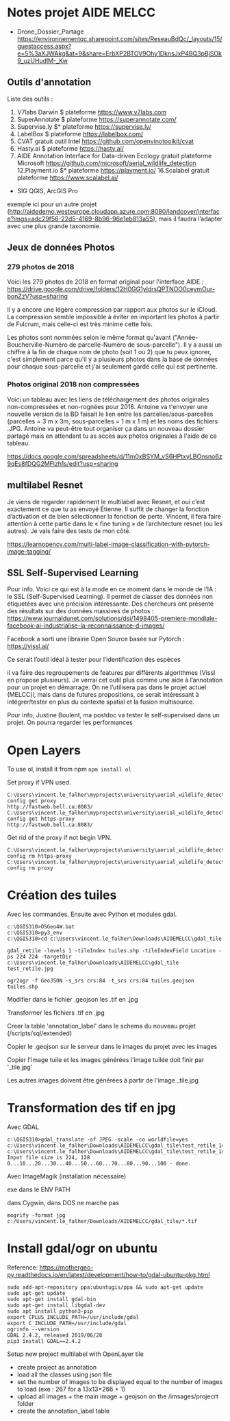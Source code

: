 # Notes projet AIDE MELCC

* Drone_Dossier_Partage
<https://environnementqc.sharepoint.com/sites/ReseauBdQc/_layouts/15/guestaccess.aspx?e=5%3aXJWAkg&at=9&share=ErbXP2BTOV9Ohy1DknsJxP4BQ3pBjSOk9_uzUHudlM-_Kw>


## Outils d'annotation

Liste des outils :

1. V7labs Darwin $ plateforme https://www.v7labs.com 
2. SuperAnnotate $ plateforme https://superannotate.com/
3. Supervise.ly $* plateforme https://supervise.ly/
4. LabelBox $ plateforme https://labelbox.com/
5. CVAT gratuit outil Intel https://github.com/openvinotoolkit/cvat
6. Hasty.ai $ plateforme https://hasty.ai/
7. AIDE Annotation Interface for Data-driven Ecology gratuit plateforme Microsoft https://github.com/microsoft/aerial_wildlife_detection
12.Playment.io $* plateforme https://playment.io/
16.Scalabel gratuit plateforme https://www.scalabel.ai/
+ SIG QGIS, ArcGIS Pro

exemple ici pour un autre projet (http://aidedemo.westeurope.cloudapp.azure.com:8080/landcover/interface?imgs=adc29f56-22d5-4169-8b96-96e1eb813a55), mais il faudra l’adapter avec une plus grande taxonomie.

## Jeux de données Photos

### 279 photos de 2018

Voici les 279 photos de 2018 en format original pour l'interface AIDE : 
<https://drive.google.com/drive/folders/12H0GG1yldrsQPTNOO0ceymOur-bonZzV?usp=sharing> 

Il y a encore une légère compression par rapport aux photos sur le iCloud. La compression semble impossible à éviter en important les photos à partir de Fulcrum, mais celle-ci est très minime cette fois.

Les photos sont nommées selon le même format qu'avant ("Année-Boucherville-Numéro de parcelle-Numéro de sous-parcelle"). Il y a aussi un chiffre à la fin de chaque nom de photo (soit 1 ou 2) que tu peux ignorer, c'est simplement parce qu'il y a plusieurs photos dans la base de données pour chaque sous-parcelle et j'ai seulement gardé celle qui est pertinente.

### Photos original 2018 non compressées

Voici un tableau avec les liens de téléchargement des photos originales non-compressées et non-rognées pour 2018. Antoine va t'envoyer une nouvelle version de la BD faisait le lien entre les parcelles/sous-parcelles (parcelles = 3 m x 3m, sous-parcelles = 1 m x 1 m) et les noms des fichiers .JPG. Antoine va peut-être tout organiser ça dans un nouveau dossier partagé mais en attendant tu as accès aux photos originales à l'aide de ce tableau.

<https://docs.google.com/spreadsheets/d/11m0xBSYM_vS6HPtxyLBOnsno6z9qEs8fDQG2MFlzh1s/edit?usp=sharing>

## multilabel Resnet

Je viens de regarder rapidement le multilabel avec Resnet, et oui c’est exactement ce que tu as envoyé Étienne. Il suffit de changer la fonction d’activation et de bien sélectionner la fonction de perte. Vincent, il fera faire attention à cette partie dans le « fine tuning » de l’architecture resnet (ou les autres). Je vais faire des tests de mon côté.

<https://learnopencv.com/multi-label-image-classification-with-pytorch-image-tagging/>

## SSL Self-Supervised Learning

Pour info. Voici ce qui est à la mode en ce moment dans le monde de l’IA : le SSL (Self-Supervised Learning). Il permet de classer des données non étiquetées avec une précision intéressante. Des chercheurs ont présenté des résultats sur des données massives de photos  : https://www.journaldunet.com/solutions/dsi/1498405-premiere-mondiale-facebook-ai-industrialise-la-reconnaissance-d-images/

Facebook a sorti une librairie Open Source basée sur Pytorch : https://vissl.ai/

Ce serait l’outil idéal à tester pour l’identification des espèces

il va faire des regroupements de features par différents algorithmes (Vissl en propose plusieurs). Je verrai cet outil plus comme une aide à l’annotation pour un projet en démarrage. On ne l’utilisera pas dans le projet actuel (MELCC)l, mais dans de futures propositions, ce serait intéressant à intégrer/tester en plus du contexte spatial et la fusion multisource.

Pour info, Justine Boulent, ma postdoc va tester le self-supervised dans un projet. On pourra regarder les performances

# Open Layers
To use ol, install it from npm `npm install ol` 

Set proxy if VPN used.
```   
C:\Users\vincent.le_falher\myprojects\university\aerial_wildlife_detection>npm config get proxy
http://fastweb.bell.ca:8083/
C:\Users\vincent.le_falher\myprojects\university\aerial_wildlife_detection>npm config get https-proxy
http://fastweb.bell.ca:8083/
```
Get rid of the proxy if not begin VPN.
```
C:\Users\vincent.le_falher\myprojects\university\aerial_wildlife_detection>npm config rm https-proxy
C:\Users\vincent.le_falher\myprojects\university\aerial_wildlife_detection>npm config rm proxy
```
   
# Création des tuiles

Avec les commandes. Ensuite avec Python et modules gdal. 
```
c:\QGIS310>OSGeo4W.bat
c:\QGIS310>py3_env
c:\QGIS310>cd c:\Users\vincent.le_falher\Downloads\AIDEMELCC\gdal_tile

gdal_retile -levels 1 -tileIndex tuiles.shp -tileIndexField Location -ps 224 224 -targetDir c:\Users\vincent.le_falher\Downloads\AIDEMELCC\gdal_tile test_retile.jpg

ogr2ogr -f GeoJSON -s_srs crs:84 -t_srs crs:84 tuiles.geojson tuiles.shp
```

Modifier dans le fichier .geojson les .tif en .jpg

Transformer les fichiers .tif en .jpg

Creer la table 'annotation_label' dans le schema du nouveau projet (/scripts/sql/extended)

Copier le .geojson sur le serveur dans le images du projet avec les images

Copier l'image tuile et les images générées
l'image tuilée doit finir par '_tile.jpg'

Les autres images doivent être générées à partir de l'image _tile.jpg 

# Transformation des tif en jpg
Avec GDAL
```
c:\QGIS310>gdal_translate -of JPEG -scale -co worldfile=yes c:\Users\vincent.le_falher\Downloads\AIDEMELCC\gdal_tile\test_retile_14_15.tif c:\Users\vincent.le_falher\Downloads\AIDEMELCC\gdal_tile\test_retile_14_15.tif.jpg
Input file size is 224, 128
0...10...20...30...40...50...60...70...80...90...100 - done.
```

Avec ImageMagik (installation nécessaire)

exe dans le ENV PATH

dans Cygwin, dans DOS ne marche pas

```
mogrify -format jpg c:/Users/vincent.le_falher/Downloads/AIDEMELCC/gdal_tile/*.tif
```

# Install gdal/ogr on ubuntu 
Reference: <https://mothergeo-py.readthedocs.io/en/latest/development/how-to/gdal-ubuntu-pkg.html>

```
sudo add-apt-repository ppa:ubuntugis/ppa && sudo apt-get update
sudo apt-get update
sudo apt-get install gdal-bin
sudo apt-get install libgdal-dev
sudo apt install python3-pip
export CPLUS_INCLUDE_PATH=/usr/include/gdal
export C_INCLUDE_PATH=/usr/include/gdal
ogrinfo --version
GDAL 2.4.2, released 2019/06/28
pip3 install GDAL==2.4.2
``` 

Setup new project multilabel with OpenLayer tile
- create project as annotation
- load all the classes using json file
- set the number of images to be displayed equal to the number of images to load (exe : 267 for a 13x13=266 + 1)
- upload all images + the main image + geojson on the /imsages/projecrt folder
- create the annotation_label table  

